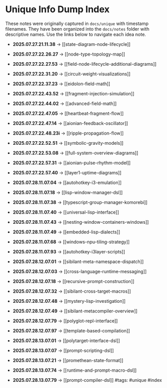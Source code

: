# Unique Info Dump Index

These notes were originally captured in `docs/unique` with timestamp filenames. They have been organized into the `docs/notes` folder with descriptive names. Use the links below to navigate each idea note.

- **2025.07.27.21.11.38** → [[state-diagram-node-lifecycle]]
- **2025.07.27.22.26.27** → [[node-type-topology-map]]
- **2025.07.27.22.27.53** → [[field-node-lifecycle-additional-diagrams]]
- **2025.07.27.22.31.20** → [[circuit-weight-visualizations]]
- **2025.07.27.22.37.23** → [[eidolon-field-math]]
- **2025.07.27.22.43.52** → [[fragment-injection-simulation]]
- **2025.07.27.22.44.02** → [[advanced-field-math]]
- **2025.07.27.22.47.05** → [[heartbeat-fragment-flow]]
- **2025.07.27.22.47.14** → [[aionian-feedback-oscillator]]
- **2025.07.27.22.48.23i** → [[ripple-propagation-flow]]
- **2025.07.27.22.52.51** → [[symbolic-gravity-models]]
- **2025.07.27.22.53.08** → [[full-system-overview-diagrams]]
- **2025.07.27.22.57.31** → [[aionian-pulse-rhythm-model]]
- **2025.07.27.22.57.40** → [[layer1-uptime-diagrams]]

- **2025.07.28.11.07.04** → [[autohotkey-i3-emulation]]
- **2025.07.28.11.07.18** → [[lisp-window-manager-dsl]]
- **2025.07.28.11.07.38** → [[typescript-group-manager-komorebi]]
- **2025.07.28.11.07.40** → [[universal-lisp-interface]]
- **2025.07.28.11.07.43** → [[nesting-window-containers-windows]]
- **2025.07.28.11.07.49** → [[embedded-lisp-dialects]]
- **2025.07.28.11.07.68** → [[windows-npu-tiling-strategy]]
- **2025.07.28.11.07.93** → [[autohotkey-i3layer-scripts]]
- **2025.07.28.12.07.01** → [[sibilant-meta-namespace-dispatch]]
- **2025.07.28.12.07.03** → [[cross-language-runtime-messaging]]
- **2025.07.28.12.07.18** → [[recursive-prompt-construction]]
- **2025.07.28.12.07.32** → [[sibilant-cross-target-macros]]
- **2025.07.28.12.07.48** → [[mystery-lisp-investigation]]
- **2025.07.28.12.07.49** → [[sibilant-metacompiler-overview]]
- **2025.07.28.12.07.79** → [[polyglot-repl-interface]]
- **2025.07.28.12.07.97** → [[template-based-compilation]]
- **2025.07.28.13.07.01** → [[polytarget-interface-dsl]]
- **2025.07.28.13.07.07** → [[prompt-scripting-dsl]]
- **2025.07.28.13.07.21** → [[promethean-state-format]]
- **2025.07.28.13.07.74** → [[runtime-and-prompt-macro-dsl]]
- **2025.07.28.13.07.79** → [[prompt-compiler-dsl]]
#tags: #unique #index
